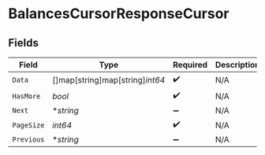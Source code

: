 # BalancesCursorResponseCursor


## Fields

| Field                                        | Type                                         | Required                                     | Description                                  | Example                                      |
| -------------------------------------------- | -------------------------------------------- | -------------------------------------------- | -------------------------------------------- | -------------------------------------------- |
| `Data`                                       | []map[string]map[string]*int64*              | :heavy_check_mark:                           | N/A                                          |                                              |
| `HasMore`                                    | *bool*                                       | :heavy_check_mark:                           | N/A                                          | false                                        |
| `Next`                                       | **string*                                    | :heavy_minus_sign:                           | N/A                                          |                                              |
| `PageSize`                                   | *int64*                                      | :heavy_check_mark:                           | N/A                                          | 15                                           |
| `Previous`                                   | **string*                                    | :heavy_minus_sign:                           | N/A                                          | YXVsdCBhbmQgYSBtYXhpbXVtIG1heF9yZXN1bHRzLol= |